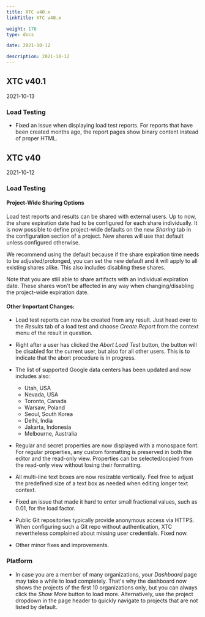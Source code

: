```yaml
---
title: XTC v40.x
linkTitle: XTC v40.x

weight: 176
type: docs

date: 2021-10-12

description: 2021-10-12
---
```


## XTC v40.1

2021-10-13

### Load Testing
- Fixed an issue when displaying load test reports. For reports that have been created months ago, the report pages show binary content instead of proper HTML.

## XTC v40

2021-10-12

### Load Testing

#### Project-Wide Sharing Options

Load test reports and results can be shared with external users. Up to now, the share expiration date had to be configured for each share individually. It is now possible to define project-wide defaults on the new *Sharing* tab in the configuration section of a project. New shares will use that default unless configured otherwise.

We recommend using the default because if the share expiration time needs to be adjusted/prolonged, you can set the new default and it will apply to all existing shares alike. This also includes disabling these shares.

Note that you are still able to share artifacts with an individual expiration date. These shares won't be affected in any way when changing/disabling the project-wide expiration date.

#### Other Important Changes: 

- Load test reports can now be created from any result. Just head over to the *Results* tab of a load test and choose *Create Report* from the context menu of the result in question.

- Right after a user has clicked the *Abort Load Test* button, the button will be disabled for the current user, but also for all other users. This is to indicate that the abort procedure is in progress.
- The list of supported Google data centers has been updated and now includes also:
    - Utah, USA
    - Nevada, USA
    - Toronto, Canada
    - Warsaw, Poland
    - Seoul, South Korea
    - Delhi, India
    - Jakarta, Indonesia
    - Melbourne, Australia
- Regular and secret properties are now displayed with a monospace font. For regular properties, any custom formatting is preserved in both the editor and the read-only view. Properties can be selected/copied from the read-only view without losing their formatting.
- All multi-line text boxes are now resizable vertically. Feel free to adjust the predefined size of a text box as needed when editing longer text context.
- Fixed an issue that made it hard to enter small fractional values, such as 0.01, for the load factor.
- Public Git repositories typically provide anonymous access via HTTPS. When configuring such a Git repo without authentication, XTC nevertheless complained about missing user credentials. Fixed now.
- Other minor fixes and improvements.

### Platform

- In case you are a member of many organizations, your *Dashboard* page may take a while to load completely. That's why the dashboard now shows the projects of the first 10 organizations only, but you can always click the *Show More* button to load more. Alternatively, use the project dropdown in the page header to quickly navigate to projects that are not listed by default.
